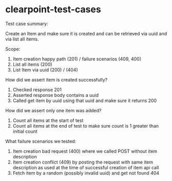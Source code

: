 # clearpoint-test-cases

Test case summary:

Create an Item and make sure it is created and can be retrieved via uuid and via list all items.

Scope:

1. Item creation happy path (201) / failure scenarios (409, 400)
2. List all items (200) 
3. List Item via uuid (200) / (404)


How did we assert item is created successfully?

1. Checked response 201
2. Asserted response body contains a uuid 
3. Called get item by uuid using that uuid and make sure it returns 200

How did we assert only one item was added?

1. Count all items at the start of test 
2. Count all items at the end of test to make sure count is 1 greater than initial count

What failure scenarios we tested:

1. Item creation bad request (400) where we called POST without item description 
2. Item creation conflict (409) by posting the request with same item description as used at the time of successful creation of item api call
3. Fetch item by a random (possibly invalid uuid) and get not found 404

